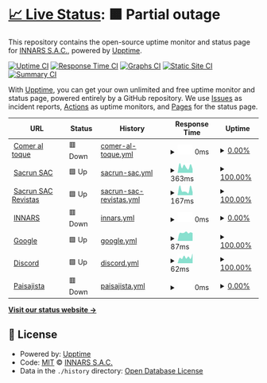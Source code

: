 # [📈 Live Status](https://status.innars.com): <!--live status--> **🟧 Partial outage**

This repository contains the open-source uptime monitor and status page for [INNARS S.A.C.](https://www.innars.com/), powered by [Upptime](https://github.com/upptime/upptime).

[![Uptime CI](https://github.com/INNARSSAC/innarsupptime/workflows/Uptime%20CI/badge.svg)](https://github.com/INNARSSAC/innarsupptime/actions?query=workflow%3A%22Uptime+CI%22)
[![Response Time CI](https://github.com/INNARSSAC/innarsupptime/workflows/Response%20Time%20CI/badge.svg)](https://github.com/INNARSSAC/innarsupptime/actions?query=workflow%3A%22Response+Time+CI%22)
[![Graphs CI](https://github.com/INNARSSAC/innarsupptime/workflows/Graphs%20CI/badge.svg)](https://github.com/INNARSSAC/innarsupptime/actions?query=workflow%3A%22Graphs+CI%22)
[![Static Site CI](https://github.com/INNARSSAC/innarsupptime/workflows/Static%20Site%20CI/badge.svg)](https://github.com/INNARSSAC/innarsupptime/actions?query=workflow%3A%22Static+Site+CI%22)
[![Summary CI](https://github.com/INNARSSAC/innarsupptime/workflows/Summary%20CI/badge.svg)](https://github.com/INNARSSAC/innarsupptime/actions?query=workflow%3A%22Summary+CI%22)

With [Upptime](https://upptime.js.org), you can get your own unlimited and free uptime monitor and status page, powered entirely by a GitHub repository. We use [Issues](https://github.com/INNARSSAC/innarsupptime/issues) as incident reports, [Actions](https://github.com/INNARSSAC/innarsupptime/actions) as uptime monitors, and [Pages](https://status.innars.com) for the status page.

<!--start: status pages-->
<!-- This summary is generated by Upptime (https://github.com/upptime/upptime) -->
<!-- Do not edit this manually, your changes will be overwritten -->
<!-- prettier-ignore -->
| URL | Status | History | Response Time | Uptime |
| --- | ------ | ------- | ------------- | ------ |
| <img alt="" src="https://icons.duckduckgo.com/ip3/www.comeraltoque.com.ico" height="13"> [Comer al toque](https://www.comeraltoque.com/) | 🟥 Down | [comer-al-toque.yml](https://github.com/INNARSSAC/innarsupptime/commits/HEAD/history/comer-al-toque.yml) | <details><summary><img alt="Response time graph" src="./graphs/comer-al-toque/response-time-week.png" height="20"> 0ms</summary><br><a href="https://status.innars.com/history/comer-al-toque"><img alt="Response time 292" src="https://img.shields.io/endpoint?url=https%3A%2F%2Fraw.githubusercontent.com%2FINNARSSAC%2Finnarsupptime%2FHEAD%2Fapi%2Fcomer-al-toque%2Fresponse-time.json"></a><br><a href="https://status.innars.com/history/comer-al-toque"><img alt="24-hour response time 0" src="https://img.shields.io/endpoint?url=https%3A%2F%2Fraw.githubusercontent.com%2FINNARSSAC%2Finnarsupptime%2FHEAD%2Fapi%2Fcomer-al-toque%2Fresponse-time-day.json"></a><br><a href="https://status.innars.com/history/comer-al-toque"><img alt="7-day response time 0" src="https://img.shields.io/endpoint?url=https%3A%2F%2Fraw.githubusercontent.com%2FINNARSSAC%2Finnarsupptime%2FHEAD%2Fapi%2Fcomer-al-toque%2Fresponse-time-week.json"></a><br><a href="https://status.innars.com/history/comer-al-toque"><img alt="30-day response time 0" src="https://img.shields.io/endpoint?url=https%3A%2F%2Fraw.githubusercontent.com%2FINNARSSAC%2Finnarsupptime%2FHEAD%2Fapi%2Fcomer-al-toque%2Fresponse-time-month.json"></a><br><a href="https://status.innars.com/history/comer-al-toque"><img alt="1-year response time 0" src="https://img.shields.io/endpoint?url=https%3A%2F%2Fraw.githubusercontent.com%2FINNARSSAC%2Finnarsupptime%2FHEAD%2Fapi%2Fcomer-al-toque%2Fresponse-time-year.json"></a></details> | <details><summary><a href="https://status.innars.com/history/comer-al-toque">0.00%</a></summary><a href="https://status.innars.com/history/comer-al-toque"><img alt="All-time uptime 35.89%" src="https://img.shields.io/endpoint?url=https%3A%2F%2Fraw.githubusercontent.com%2FINNARSSAC%2Finnarsupptime%2FHEAD%2Fapi%2Fcomer-al-toque%2Fuptime.json"></a><br><a href="https://status.innars.com/history/comer-al-toque"><img alt="24-hour uptime 0.00%" src="https://img.shields.io/endpoint?url=https%3A%2F%2Fraw.githubusercontent.com%2FINNARSSAC%2Finnarsupptime%2FHEAD%2Fapi%2Fcomer-al-toque%2Fuptime-day.json"></a><br><a href="https://status.innars.com/history/comer-al-toque"><img alt="7-day uptime 0.00%" src="https://img.shields.io/endpoint?url=https%3A%2F%2Fraw.githubusercontent.com%2FINNARSSAC%2Finnarsupptime%2FHEAD%2Fapi%2Fcomer-al-toque%2Fuptime-week.json"></a><br><a href="https://status.innars.com/history/comer-al-toque"><img alt="30-day uptime 0.00%" src="https://img.shields.io/endpoint?url=https%3A%2F%2Fraw.githubusercontent.com%2FINNARSSAC%2Finnarsupptime%2FHEAD%2Fapi%2Fcomer-al-toque%2Fuptime-month.json"></a><br><a href="https://status.innars.com/history/comer-al-toque"><img alt="1-year uptime 0.00%" src="https://img.shields.io/endpoint?url=https%3A%2F%2Fraw.githubusercontent.com%2FINNARSSAC%2Finnarsupptime%2FHEAD%2Fapi%2Fcomer-al-toque%2Fuptime-year.json"></a></details>
| <img alt="" src="https://icons.duckduckgo.com/ip3/www.sacrun.com.ico" height="13"> [Sacrun SAC](https://www.sacrun.com/) | 🟩 Up | [sacrun-sac.yml](https://github.com/INNARSSAC/innarsupptime/commits/HEAD/history/sacrun-sac.yml) | <details><summary><img alt="Response time graph" src="./graphs/sacrun-sac/response-time-week.png" height="20"> 363ms</summary><br><a href="https://status.innars.com/history/sacrun-sac"><img alt="Response time 421" src="https://img.shields.io/endpoint?url=https%3A%2F%2Fraw.githubusercontent.com%2FINNARSSAC%2Finnarsupptime%2FHEAD%2Fapi%2Fsacrun-sac%2Fresponse-time.json"></a><br><a href="https://status.innars.com/history/sacrun-sac"><img alt="24-hour response time 245" src="https://img.shields.io/endpoint?url=https%3A%2F%2Fraw.githubusercontent.com%2FINNARSSAC%2Finnarsupptime%2FHEAD%2Fapi%2Fsacrun-sac%2Fresponse-time-day.json"></a><br><a href="https://status.innars.com/history/sacrun-sac"><img alt="7-day response time 363" src="https://img.shields.io/endpoint?url=https%3A%2F%2Fraw.githubusercontent.com%2FINNARSSAC%2Finnarsupptime%2FHEAD%2Fapi%2Fsacrun-sac%2Fresponse-time-week.json"></a><br><a href="https://status.innars.com/history/sacrun-sac"><img alt="30-day response time 413" src="https://img.shields.io/endpoint?url=https%3A%2F%2Fraw.githubusercontent.com%2FINNARSSAC%2Finnarsupptime%2FHEAD%2Fapi%2Fsacrun-sac%2Fresponse-time-month.json"></a><br><a href="https://status.innars.com/history/sacrun-sac"><img alt="1-year response time 415" src="https://img.shields.io/endpoint?url=https%3A%2F%2Fraw.githubusercontent.com%2FINNARSSAC%2Finnarsupptime%2FHEAD%2Fapi%2Fsacrun-sac%2Fresponse-time-year.json"></a></details> | <details><summary><a href="https://status.innars.com/history/sacrun-sac">100.00%</a></summary><a href="https://status.innars.com/history/sacrun-sac"><img alt="All-time uptime 99.57%" src="https://img.shields.io/endpoint?url=https%3A%2F%2Fraw.githubusercontent.com%2FINNARSSAC%2Finnarsupptime%2FHEAD%2Fapi%2Fsacrun-sac%2Fuptime.json"></a><br><a href="https://status.innars.com/history/sacrun-sac"><img alt="24-hour uptime 100.00%" src="https://img.shields.io/endpoint?url=https%3A%2F%2Fraw.githubusercontent.com%2FINNARSSAC%2Finnarsupptime%2FHEAD%2Fapi%2Fsacrun-sac%2Fuptime-day.json"></a><br><a href="https://status.innars.com/history/sacrun-sac"><img alt="7-day uptime 100.00%" src="https://img.shields.io/endpoint?url=https%3A%2F%2Fraw.githubusercontent.com%2FINNARSSAC%2Finnarsupptime%2FHEAD%2Fapi%2Fsacrun-sac%2Fuptime-week.json"></a><br><a href="https://status.innars.com/history/sacrun-sac"><img alt="30-day uptime 100.00%" src="https://img.shields.io/endpoint?url=https%3A%2F%2Fraw.githubusercontent.com%2FINNARSSAC%2Finnarsupptime%2FHEAD%2Fapi%2Fsacrun-sac%2Fuptime-month.json"></a><br><a href="https://status.innars.com/history/sacrun-sac"><img alt="1-year uptime 99.30%" src="https://img.shields.io/endpoint?url=https%3A%2F%2Fraw.githubusercontent.com%2FINNARSSAC%2Finnarsupptime%2FHEAD%2Fapi%2Fsacrun-sac%2Fuptime-year.json"></a></details>
| <img alt="" src="https://icons.duckduckgo.com/ip3/revista.sacrun.com.ico" height="13"> [Sacrun SAC Revistas](https://revista.sacrun.com/) | 🟩 Up | [sacrun-sac-revistas.yml](https://github.com/INNARSSAC/innarsupptime/commits/HEAD/history/sacrun-sac-revistas.yml) | <details><summary><img alt="Response time graph" src="./graphs/sacrun-sac-revistas/response-time-week.png" height="20"> 167ms</summary><br><a href="https://status.innars.com/history/sacrun-sac-revistas"><img alt="Response time 226" src="https://img.shields.io/endpoint?url=https%3A%2F%2Fraw.githubusercontent.com%2FINNARSSAC%2Finnarsupptime%2FHEAD%2Fapi%2Fsacrun-sac-revistas%2Fresponse-time.json"></a><br><a href="https://status.innars.com/history/sacrun-sac-revistas"><img alt="24-hour response time 88" src="https://img.shields.io/endpoint?url=https%3A%2F%2Fraw.githubusercontent.com%2FINNARSSAC%2Finnarsupptime%2FHEAD%2Fapi%2Fsacrun-sac-revistas%2Fresponse-time-day.json"></a><br><a href="https://status.innars.com/history/sacrun-sac-revistas"><img alt="7-day response time 167" src="https://img.shields.io/endpoint?url=https%3A%2F%2Fraw.githubusercontent.com%2FINNARSSAC%2Finnarsupptime%2FHEAD%2Fapi%2Fsacrun-sac-revistas%2Fresponse-time-week.json"></a><br><a href="https://status.innars.com/history/sacrun-sac-revistas"><img alt="30-day response time 210" src="https://img.shields.io/endpoint?url=https%3A%2F%2Fraw.githubusercontent.com%2FINNARSSAC%2Finnarsupptime%2FHEAD%2Fapi%2Fsacrun-sac-revistas%2Fresponse-time-month.json"></a><br><a href="https://status.innars.com/history/sacrun-sac-revistas"><img alt="1-year response time 222" src="https://img.shields.io/endpoint?url=https%3A%2F%2Fraw.githubusercontent.com%2FINNARSSAC%2Finnarsupptime%2FHEAD%2Fapi%2Fsacrun-sac-revistas%2Fresponse-time-year.json"></a></details> | <details><summary><a href="https://status.innars.com/history/sacrun-sac-revistas">100.00%</a></summary><a href="https://status.innars.com/history/sacrun-sac-revistas"><img alt="All-time uptime 97.96%" src="https://img.shields.io/endpoint?url=https%3A%2F%2Fraw.githubusercontent.com%2FINNARSSAC%2Finnarsupptime%2FHEAD%2Fapi%2Fsacrun-sac-revistas%2Fuptime.json"></a><br><a href="https://status.innars.com/history/sacrun-sac-revistas"><img alt="24-hour uptime 100.00%" src="https://img.shields.io/endpoint?url=https%3A%2F%2Fraw.githubusercontent.com%2FINNARSSAC%2Finnarsupptime%2FHEAD%2Fapi%2Fsacrun-sac-revistas%2Fuptime-day.json"></a><br><a href="https://status.innars.com/history/sacrun-sac-revistas"><img alt="7-day uptime 100.00%" src="https://img.shields.io/endpoint?url=https%3A%2F%2Fraw.githubusercontent.com%2FINNARSSAC%2Finnarsupptime%2FHEAD%2Fapi%2Fsacrun-sac-revistas%2Fuptime-week.json"></a><br><a href="https://status.innars.com/history/sacrun-sac-revistas"><img alt="30-day uptime 100.00%" src="https://img.shields.io/endpoint?url=https%3A%2F%2Fraw.githubusercontent.com%2FINNARSSAC%2Finnarsupptime%2FHEAD%2Fapi%2Fsacrun-sac-revistas%2Fuptime-month.json"></a><br><a href="https://status.innars.com/history/sacrun-sac-revistas"><img alt="1-year uptime 99.30%" src="https://img.shields.io/endpoint?url=https%3A%2F%2Fraw.githubusercontent.com%2FINNARSSAC%2Finnarsupptime%2FHEAD%2Fapi%2Fsacrun-sac-revistas%2Fuptime-year.json"></a></details>
| <img alt="" src="https://icons.duckduckgo.com/ip3/www.innars.com.ico" height="13"> [INNARS](https://www.innars.com) | 🟥 Down | [innars.yml](https://github.com/INNARSSAC/innarsupptime/commits/HEAD/history/innars.yml) | <details><summary><img alt="Response time graph" src="./graphs/innars/response-time-week.png" height="20"> 0ms</summary><br><a href="https://status.innars.com/history/innars"><img alt="Response time 255" src="https://img.shields.io/endpoint?url=https%3A%2F%2Fraw.githubusercontent.com%2FINNARSSAC%2Finnarsupptime%2FHEAD%2Fapi%2Finnars%2Fresponse-time.json"></a><br><a href="https://status.innars.com/history/innars"><img alt="24-hour response time 0" src="https://img.shields.io/endpoint?url=https%3A%2F%2Fraw.githubusercontent.com%2FINNARSSAC%2Finnarsupptime%2FHEAD%2Fapi%2Finnars%2Fresponse-time-day.json"></a><br><a href="https://status.innars.com/history/innars"><img alt="7-day response time 0" src="https://img.shields.io/endpoint?url=https%3A%2F%2Fraw.githubusercontent.com%2FINNARSSAC%2Finnarsupptime%2FHEAD%2Fapi%2Finnars%2Fresponse-time-week.json"></a><br><a href="https://status.innars.com/history/innars"><img alt="30-day response time 0" src="https://img.shields.io/endpoint?url=https%3A%2F%2Fraw.githubusercontent.com%2FINNARSSAC%2Finnarsupptime%2FHEAD%2Fapi%2Finnars%2Fresponse-time-month.json"></a><br><a href="https://status.innars.com/history/innars"><img alt="1-year response time 255" src="https://img.shields.io/endpoint?url=https%3A%2F%2Fraw.githubusercontent.com%2FINNARSSAC%2Finnarsupptime%2FHEAD%2Fapi%2Finnars%2Fresponse-time-year.json"></a></details> | <details><summary><a href="https://status.innars.com/history/innars">0.00%</a></summary><a href="https://status.innars.com/history/innars"><img alt="All-time uptime 11.71%" src="https://img.shields.io/endpoint?url=https%3A%2F%2Fraw.githubusercontent.com%2FINNARSSAC%2Finnarsupptime%2FHEAD%2Fapi%2Finnars%2Fuptime.json"></a><br><a href="https://status.innars.com/history/innars"><img alt="24-hour uptime 0.00%" src="https://img.shields.io/endpoint?url=https%3A%2F%2Fraw.githubusercontent.com%2FINNARSSAC%2Finnarsupptime%2FHEAD%2Fapi%2Finnars%2Fuptime-day.json"></a><br><a href="https://status.innars.com/history/innars"><img alt="7-day uptime 0.00%" src="https://img.shields.io/endpoint?url=https%3A%2F%2Fraw.githubusercontent.com%2FINNARSSAC%2Finnarsupptime%2FHEAD%2Fapi%2Finnars%2Fuptime-week.json"></a><br><a href="https://status.innars.com/history/innars"><img alt="30-day uptime 0.00%" src="https://img.shields.io/endpoint?url=https%3A%2F%2Fraw.githubusercontent.com%2FINNARSSAC%2Finnarsupptime%2FHEAD%2Fapi%2Finnars%2Fuptime-month.json"></a><br><a href="https://status.innars.com/history/innars"><img alt="1-year uptime 6.47%" src="https://img.shields.io/endpoint?url=https%3A%2F%2Fraw.githubusercontent.com%2FINNARSSAC%2Finnarsupptime%2FHEAD%2Fapi%2Finnars%2Fuptime-year.json"></a></details>
| <img alt="" src="https://icons.duckduckgo.com/ip3/www.google.com.ico" height="13"> [Google](https://www.google.com) | 🟩 Up | [google.yml](https://github.com/INNARSSAC/innarsupptime/commits/HEAD/history/google.yml) | <details><summary><img alt="Response time graph" src="./graphs/google/response-time-week.png" height="20"> 87ms</summary><br><a href="https://status.innars.com/history/google"><img alt="Response time 107" src="https://img.shields.io/endpoint?url=https%3A%2F%2Fraw.githubusercontent.com%2FINNARSSAC%2Finnarsupptime%2FHEAD%2Fapi%2Fgoogle%2Fresponse-time.json"></a><br><a href="https://status.innars.com/history/google"><img alt="24-hour response time 167" src="https://img.shields.io/endpoint?url=https%3A%2F%2Fraw.githubusercontent.com%2FINNARSSAC%2Finnarsupptime%2FHEAD%2Fapi%2Fgoogle%2Fresponse-time-day.json"></a><br><a href="https://status.innars.com/history/google"><img alt="7-day response time 87" src="https://img.shields.io/endpoint?url=https%3A%2F%2Fraw.githubusercontent.com%2FINNARSSAC%2Finnarsupptime%2FHEAD%2Fapi%2Fgoogle%2Fresponse-time-week.json"></a><br><a href="https://status.innars.com/history/google"><img alt="30-day response time 89" src="https://img.shields.io/endpoint?url=https%3A%2F%2Fraw.githubusercontent.com%2FINNARSSAC%2Finnarsupptime%2FHEAD%2Fapi%2Fgoogle%2Fresponse-time-month.json"></a><br><a href="https://status.innars.com/history/google"><img alt="1-year response time 108" src="https://img.shields.io/endpoint?url=https%3A%2F%2Fraw.githubusercontent.com%2FINNARSSAC%2Finnarsupptime%2FHEAD%2Fapi%2Fgoogle%2Fresponse-time-year.json"></a></details> | <details><summary><a href="https://status.innars.com/history/google">100.00%</a></summary><a href="https://status.innars.com/history/google"><img alt="All-time uptime 100.00%" src="https://img.shields.io/endpoint?url=https%3A%2F%2Fraw.githubusercontent.com%2FINNARSSAC%2Finnarsupptime%2FHEAD%2Fapi%2Fgoogle%2Fuptime.json"></a><br><a href="https://status.innars.com/history/google"><img alt="24-hour uptime 100.00%" src="https://img.shields.io/endpoint?url=https%3A%2F%2Fraw.githubusercontent.com%2FINNARSSAC%2Finnarsupptime%2FHEAD%2Fapi%2Fgoogle%2Fuptime-day.json"></a><br><a href="https://status.innars.com/history/google"><img alt="7-day uptime 100.00%" src="https://img.shields.io/endpoint?url=https%3A%2F%2Fraw.githubusercontent.com%2FINNARSSAC%2Finnarsupptime%2FHEAD%2Fapi%2Fgoogle%2Fuptime-week.json"></a><br><a href="https://status.innars.com/history/google"><img alt="30-day uptime 100.00%" src="https://img.shields.io/endpoint?url=https%3A%2F%2Fraw.githubusercontent.com%2FINNARSSAC%2Finnarsupptime%2FHEAD%2Fapi%2Fgoogle%2Fuptime-month.json"></a><br><a href="https://status.innars.com/history/google"><img alt="1-year uptime 100.00%" src="https://img.shields.io/endpoint?url=https%3A%2F%2Fraw.githubusercontent.com%2FINNARSSAC%2Finnarsupptime%2FHEAD%2Fapi%2Fgoogle%2Fuptime-year.json"></a></details>
| <img alt="" src="https://icons.duckduckgo.com/ip3/discord.com.ico" height="13"> [Discord](https://discord.com/) | 🟩 Up | [discord.yml](https://github.com/INNARSSAC/innarsupptime/commits/HEAD/history/discord.yml) | <details><summary><img alt="Response time graph" src="./graphs/discord/response-time-week.png" height="20"> 62ms</summary><br><a href="https://status.innars.com/history/discord"><img alt="Response time 75" src="https://img.shields.io/endpoint?url=https%3A%2F%2Fraw.githubusercontent.com%2FINNARSSAC%2Finnarsupptime%2FHEAD%2Fapi%2Fdiscord%2Fresponse-time.json"></a><br><a href="https://status.innars.com/history/discord"><img alt="24-hour response time 68" src="https://img.shields.io/endpoint?url=https%3A%2F%2Fraw.githubusercontent.com%2FINNARSSAC%2Finnarsupptime%2FHEAD%2Fapi%2Fdiscord%2Fresponse-time-day.json"></a><br><a href="https://status.innars.com/history/discord"><img alt="7-day response time 62" src="https://img.shields.io/endpoint?url=https%3A%2F%2Fraw.githubusercontent.com%2FINNARSSAC%2Finnarsupptime%2FHEAD%2Fapi%2Fdiscord%2Fresponse-time-week.json"></a><br><a href="https://status.innars.com/history/discord"><img alt="30-day response time 60" src="https://img.shields.io/endpoint?url=https%3A%2F%2Fraw.githubusercontent.com%2FINNARSSAC%2Finnarsupptime%2FHEAD%2Fapi%2Fdiscord%2Fresponse-time-month.json"></a><br><a href="https://status.innars.com/history/discord"><img alt="1-year response time 71" src="https://img.shields.io/endpoint?url=https%3A%2F%2Fraw.githubusercontent.com%2FINNARSSAC%2Finnarsupptime%2FHEAD%2Fapi%2Fdiscord%2Fresponse-time-year.json"></a></details> | <details><summary><a href="https://status.innars.com/history/discord">100.00%</a></summary><a href="https://status.innars.com/history/discord"><img alt="All-time uptime 100.00%" src="https://img.shields.io/endpoint?url=https%3A%2F%2Fraw.githubusercontent.com%2FINNARSSAC%2Finnarsupptime%2FHEAD%2Fapi%2Fdiscord%2Fuptime.json"></a><br><a href="https://status.innars.com/history/discord"><img alt="24-hour uptime 100.00%" src="https://img.shields.io/endpoint?url=https%3A%2F%2Fraw.githubusercontent.com%2FINNARSSAC%2Finnarsupptime%2FHEAD%2Fapi%2Fdiscord%2Fuptime-day.json"></a><br><a href="https://status.innars.com/history/discord"><img alt="7-day uptime 100.00%" src="https://img.shields.io/endpoint?url=https%3A%2F%2Fraw.githubusercontent.com%2FINNARSSAC%2Finnarsupptime%2FHEAD%2Fapi%2Fdiscord%2Fuptime-week.json"></a><br><a href="https://status.innars.com/history/discord"><img alt="30-day uptime 100.00%" src="https://img.shields.io/endpoint?url=https%3A%2F%2Fraw.githubusercontent.com%2FINNARSSAC%2Finnarsupptime%2FHEAD%2Fapi%2Fdiscord%2Fuptime-month.json"></a><br><a href="https://status.innars.com/history/discord"><img alt="1-year uptime 99.99%" src="https://img.shields.io/endpoint?url=https%3A%2F%2Fraw.githubusercontent.com%2FINNARSSAC%2Finnarsupptime%2FHEAD%2Fapi%2Fdiscord%2Fuptime-year.json"></a></details>
| <img alt="" src="https://icons.duckduckgo.com/ip3/paisajistapicanteria.com.ico" height="13"> [Paisajista](https://paisajistapicanteria.com) | 🟥 Down | [paisajista.yml](https://github.com/INNARSSAC/innarsupptime/commits/HEAD/history/paisajista.yml) | <details><summary><img alt="Response time graph" src="./graphs/paisajista/response-time-week.png" height="20"> 0ms</summary><br><a href="https://status.innars.com/history/paisajista"><img alt="Response time 273" src="https://img.shields.io/endpoint?url=https%3A%2F%2Fraw.githubusercontent.com%2FINNARSSAC%2Finnarsupptime%2FHEAD%2Fapi%2Fpaisajista%2Fresponse-time.json"></a><br><a href="https://status.innars.com/history/paisajista"><img alt="24-hour response time 0" src="https://img.shields.io/endpoint?url=https%3A%2F%2Fraw.githubusercontent.com%2FINNARSSAC%2Finnarsupptime%2FHEAD%2Fapi%2Fpaisajista%2Fresponse-time-day.json"></a><br><a href="https://status.innars.com/history/paisajista"><img alt="7-day response time 0" src="https://img.shields.io/endpoint?url=https%3A%2F%2Fraw.githubusercontent.com%2FINNARSSAC%2Finnarsupptime%2FHEAD%2Fapi%2Fpaisajista%2Fresponse-time-week.json"></a><br><a href="https://status.innars.com/history/paisajista"><img alt="30-day response time 0" src="https://img.shields.io/endpoint?url=https%3A%2F%2Fraw.githubusercontent.com%2FINNARSSAC%2Finnarsupptime%2FHEAD%2Fapi%2Fpaisajista%2Fresponse-time-month.json"></a><br><a href="https://status.innars.com/history/paisajista"><img alt="1-year response time 268" src="https://img.shields.io/endpoint?url=https%3A%2F%2Fraw.githubusercontent.com%2FINNARSSAC%2Finnarsupptime%2FHEAD%2Fapi%2Fpaisajista%2Fresponse-time-year.json"></a></details> | <details><summary><a href="https://status.innars.com/history/paisajista">0.00%</a></summary><a href="https://status.innars.com/history/paisajista"><img alt="All-time uptime 34.05%" src="https://img.shields.io/endpoint?url=https%3A%2F%2Fraw.githubusercontent.com%2FINNARSSAC%2Finnarsupptime%2FHEAD%2Fapi%2Fpaisajista%2Fuptime.json"></a><br><a href="https://status.innars.com/history/paisajista"><img alt="24-hour uptime 0.00%" src="https://img.shields.io/endpoint?url=https%3A%2F%2Fraw.githubusercontent.com%2FINNARSSAC%2Finnarsupptime%2FHEAD%2Fapi%2Fpaisajista%2Fuptime-day.json"></a><br><a href="https://status.innars.com/history/paisajista"><img alt="7-day uptime 0.00%" src="https://img.shields.io/endpoint?url=https%3A%2F%2Fraw.githubusercontent.com%2FINNARSSAC%2Finnarsupptime%2FHEAD%2Fapi%2Fpaisajista%2Fuptime-week.json"></a><br><a href="https://status.innars.com/history/paisajista"><img alt="30-day uptime 0.00%" src="https://img.shields.io/endpoint?url=https%3A%2F%2Fraw.githubusercontent.com%2FINNARSSAC%2Finnarsupptime%2FHEAD%2Fapi%2Fpaisajista%2Fuptime-month.json"></a><br><a href="https://status.innars.com/history/paisajista"><img alt="1-year uptime 24.65%" src="https://img.shields.io/endpoint?url=https%3A%2F%2Fraw.githubusercontent.com%2FINNARSSAC%2Finnarsupptime%2FHEAD%2Fapi%2Fpaisajista%2Fuptime-year.json"></a></details>

<!--end: status pages-->

[**Visit our status website →**](https://status.innars.com)

## 📄 License

- Powered by: [Upptime](https://github.com/upptime/upptime)
- Code: [MIT](./LICENSE) © [INNARS S.A.C.](https://www.innars.com/)
- Data in the `./history` directory: [Open Database License](https://opendatacommons.org/licenses/odbl/1-0/)
